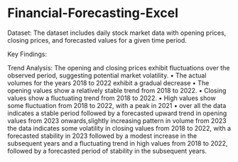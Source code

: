 # Financial-Forecasting-Excel

Dataset: The dataset includes daily stock market data with opening prices, closing prices, and forecasted values for a given time period.

Key Findings:

Trend Analysis: The opening and closing prices exhibit fluctuations over the observed period, suggesting potential market volatility. 
• The actual volumes for the years 2018 to 2022 exhibit a gradual decrease • The opening values show a relatively stable trend from 2018 to 2022. 
• Closing values show a fluctuating trend from 2018 to 2022. 
• High values show some fluctuation from 2018 to 2022, with a peak in 2021 
• over all the data indicates a stable period followed by a forecasted upward trend in opening values from 2023 onwards,slightly increasing pattern in volume from 2023 the data indicates some volatility in closing values from 2018 to 2022, with a forecasted stability in 2023 followed by a modest increase in the subsequent years and a fluctuating trend in high values from 2018 to 2022, followed by a forecasted period of stability in the subsequent years.
